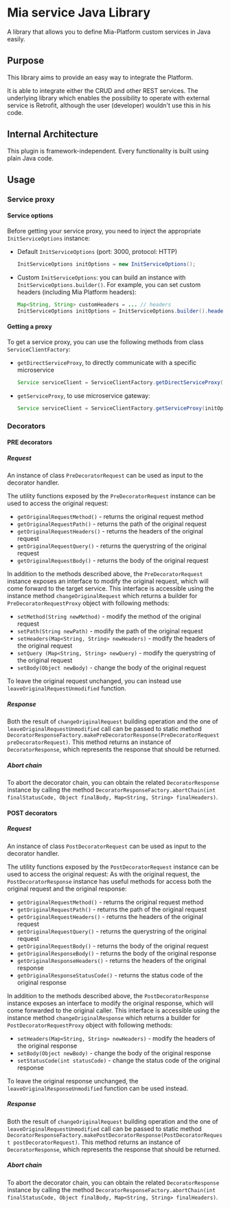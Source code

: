 # Mia service Java Library
A library that allows you to define Mia-Platform custom services in Java easily.

## Purpose

This library aims to provide an easy way to integrate the Platform.

It is able to integrate either the CRUD and other REST services.
The underlying library which enables the possibility to operate with external service is Retrofit, although the user (developer) wouldn't use this in his code. 

## Internal Architecture

This plugin is framework-independent. Every functionality is built using plain Java code. 

## Usage
### Service proxy
#### Service options
Before getting your service proxy, you need to inject the appropriate `InitServiceOptions` instance:
+ Default `InitServiceOptions` (port: 3000, protocol: HTTP)
    ``` java
    InitServiceOptions initOptions = new InitServiceOptions();
    ```
+ Custom `InitServiceOptions`: you can build an instance with `InitServiceOptions.builder()`. For example, you can set custom headers (including Mia Platform headers):
    ``` java
    Map<String, String> customHeaders = ... // headers
    InitServiceOptions initOptions = InitServiceOptions.builder().headers(customHeaders).build();
    ``` 
  
#### Getting a proxy
To get a service proxy, you can use the following methods from class `ServiceClientFactory`:

+ `getDirectServiceProxy`, to directly communicate with a specific microservice
    ``` java
    Service serviceClient = ServiceClientFactory.getDirectServiceProxy("my-microservice", initOptions);
    ``` 

+ `getServiceProxy`, to use microservice gateway:
     ``` java
    Service serviceClient = ServiceClientFactory.getServiceProxy(initOptions);
    ``` 
### Decorators

#### PRE decorators
##### Request
An instance of class `PreDecoratorRequest` can be used as input to the decorator handler.

The utility functions exposed by the `PreDecoratorRequest` instance can be used to access the original request:

+ `getOriginalRequestMethod()` - returns the original request method
+ `getOriginalRequestPath()` - returns the path of the original request
+ `getOriginalRequestHeaders()` - returns the headers of the original request
+ `getOriginalRequestQuery()` - returns the querystring of the original request
+ `getOriginalRequestBody()` - returns the body of the original request

In addition to the methods described above, the `PreDecoratorRequest` instance exposes an interface to modify the original request,
 which will come forward to the target service. This interface is accessible using the instance method 
 `changeOriginalRequest` which returns a builder for `PreDecoratorRequestProxy` object with following methods:

+ `setMethod(String newMethod)` - modify the method of the original request
+ `setPath(String newPath)` - modify the path of the original request
+ `setHeaders(Map<String, String> newHeaders)` - modify the headers of the original request
+ `setQuery (Map<String, String> newQuery)` - modify the querystring of the original request
+ `setBody(Object newBody)` - change the body of the original request

To leave the original request unchanged, you can instead use `leaveOriginalRequestUnmodified` function.

##### Response
Both the result of `changeOriginalRequest` building operation and the one of `leaveOriginalRequestUnmodified` call can be passed to static method
 `DecoratorResponseFactory.makePreDecoratorResponse(PreDecoratorRequest preDecoratorRequest)`.
This method returns an instance of `DecoratorResponse`, which represents the response that should be returned.

##### Abort chain
To abort the decorator chain, you can obtain the related `DecoratorResponse` instance by calling the method
 `DecoratorResponseFactory.abortChain(int finalStatusCode, Object finalBody, Map<String, String> finalHeaders)`.


#### POST decorators
##### Request
An instance of class `PostDecoratorRequest` can be used as input to the decorator handler.

The utility functions exposed by the `PostDecoratorRequest` instance can be used to access the original request:
As with the original request, the `PostDecoratorResponse` instance has useful methods for access both the original request and the original response:

+ `getOriginalRequestMethod()` - returns the original request method
+ `getOriginalRequestPath()` - returns the path of the original request
+ `getOriginalRequestHeaders()` - returns the headers of the original request
+ `getOriginalRequestQuery()` - returns the querystring of the original request
+ `getOriginalRequestBody()` - returns the body of the original request
+ `getOriginalResponseBody()` - returns the body of the original response
+ `getOriginalResponseHeaders()` - returns the headers of the original response
+ `getOriginalResponseStatusCode()` - returns the status code of the original response

In addition to the methods described above, the `PostDecoratorResponse` instance exposes an interface to modify the original response,
 which will come forwarded to the original caller. This interface is accessible using the instance method 
 `changeOriginalResponse` which returns a builder for `PostDecoratorRequestProxy` object with following methods:

+ `setHeaders(Map<String, String> newHeaders)` - modify the headers of the original response
+ `setBody(Object newBody)` - change the body of the original response
+ `setStatusCode(int statusCode)` - change the status code of the original response

To leave the original response unchanged, the `leaveOriginalResponseUnmodified` function can be used instead.

##### Response
Both the result of `changeOriginalRequest` building operation and the one of `leaveOriginalRequestUnmodified` call can be passed to static method
 `DecoratorResponseFactory.makePostDecoratorResponse(PostDecoratorRequest postDecoratorRequest)`.
This method returns an instance of `DecoratorResponse`, which represents the response that should be returned.

##### Abort chain
To abort the decorator chain, you can obtain the related `DecoratorResponse` instance by calling the method
 `DecoratorResponseFactory.abortChain(int finalStatusCode, Object finalBody, Map<String, String> finalHeaders)`.
